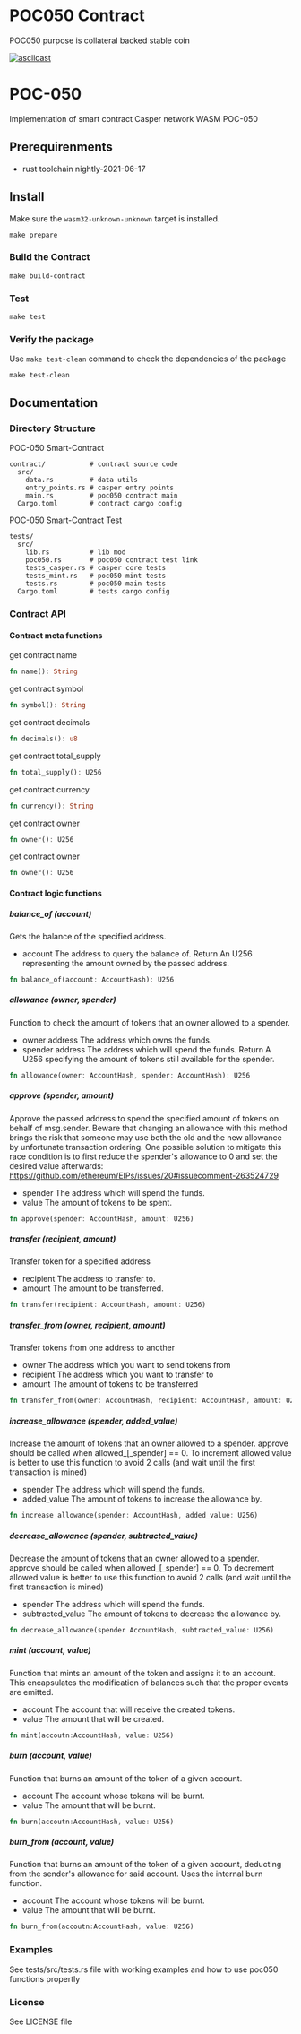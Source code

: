 # POC050 Contract
POC050 purpose is collateral backed stable coin

[![asciicast](https://asciinema.org/a/i9xTxSiv7sRYPn5BwShryHk0K.svg)](https://asciinema.org/a/i9xTxSiv7sRYPn5BwShryHk0K)

# POC-050

Implementation of smart contract Casper network WASM POC-050

## Prerequirenments

- rust toolchain nightly-2021-06-17

## Install
Make sure the `wasm32-unknown-unknown` target is installed.
```
make prepare
```

### Build the Contract
```
make build-contract
```

### Test
```
make test
```

### Verify the package
Use `make test-clean` command to check the dependencies of the package
```
make test-clean
```

## Documentation

### Directory Structure

POC-050 Smart-Contract 
```
contract/           # contract source code
  src/
    data.rs         # data utils
    entry_points.rs # casper entry points
    main.rs         # poc050 contract main
  Cargo.toml        # contract cargo config
```

POC-050 Smart-Contract Test
```
tests/
  src/
    lib.rs          # lib mod
    poc050.rs       # poc050 contract test link
    tests_casper.rs # casper core tests  
    tests_mint.rs   # poc050 mint tests
    tests.rs        # poc050 main tests
  Cargo.toml        # tests cargo config

```

### Contract API

#### Contract meta functions

get contract name
```rust
fn name(): String
```
get contract symbol
```rust
fn symbol(): String
```
get contract decimals
```rust
fn decimals(): u8
```
get contract total_supply
```rust
fn total_supply(): U256
```
get contract currency
```rust
fn currency(): String
```
get contract owner
```rust
fn owner(): U256
```
get contract owner
```rust
fn owner(): U256
```

#### Contract logic functions

##### balance_of (account)

Gets the balance of the specified address.
- account The address to query the balance of.
Return An U256 representing the amount owned by the passed address.

```rust
fn balance_of(account: AccountHash): U256
```

##### allowance (owner, spender)

Function to check the amount of tokens that an owner allowed to a spender.
- owner address The address which owns the funds.
- spender address The address which will spend the funds.
Return A U256 specifying the amount of tokens still available for the spender.

```rust
fn allowance(owner: AccountHash, spender: AccountHash): U256
```

##### approve (spender, amount)

Approve the passed address to spend the specified amount of tokens on behalf of msg.sender.
Beware that changing an allowance with this method brings the risk that someone may use both the old
and the new allowance by unfortunate transaction ordering. One possible solution to mitigate this
race condition is to first reduce the spender's allowance to 0 and set the desired value afterwards:
https://github.com/ethereum/EIPs/issues/20#issuecomment-263524729
- spender The address which will spend the funds.
- value The amount of tokens to be spent.

```rust
fn approve(spender: AccountHash, amount: U256)
```

##### transfer (recipient, amount)

Transfer token for a specified address
- recipient The address to transfer to.
- amount The amount to be transferred.

```rust
fn transfer(recipient: AccountHash, amount: U256)
```

##### transfer_from (owner, recipient, amount) 

Transfer tokens from one address to another
- owner The address which you want to send tokens from
- recipient The address which you want to transfer to
- amount The amount of tokens to be transferred

```rust
fn transfer_from(owner: AccountHash, recipient: AccountHash, amount: U256) 
```

##### increase_allowance (spender, added_value)

Increase the amount of tokens that an owner allowed to a spender.
approve should be called when allowed_[_spender] == 0. 
To increment allowed value is better to use this function to avoid 2 calls (and wait until the first transaction is mined)
- spender The address which will spend the funds.
- added_value The amount of tokens to increase the allowance by.

```rust
fn increase_allowance(spender: AccountHash, added_value: U256)
```

##### decrease_allowance (spender, subtracted_value)

Decrease the amount of tokens that an owner allowed to a spender.
approve should be called when allowed_[_spender] == 0. 
To decrement allowed value is better to use this function to avoid 2 calls (and wait until the first transaction is mined)
- spender The address which will spend the funds.
- subtracted_value The amount of tokens to decrease the allowance by.

```rust
fn decrease_allowance(spender AccountHash, subtracted_value: U256)
```

##### mint (account, value)

Function that mints an amount of the token and assigns it to an account. This encapsulates the modification of balances such that the proper events are emitted.
- account The account that will receive the created tokens.
- value The amount that will be created.

```rust
fn mint(accoutn:AccountHash, value: U256)
```

##### burn (account, value)

Function that burns an amount of the token of a given account.
- account The account whose tokens will be burnt.
- value The amount that will be burnt.

```rust
fn burn(accoutn:AccountHash, value: U256)
```

##### burn_from (account, value)

Function that burns an amount of the token of a given account, deducting from the sender's allowance for said account. Uses the internal burn function.
- account The account whose tokens will be burnt.
- value The amount that will be burnt.

```rust
fn burn_from(accoutn:AccountHash, value: U256)
```

### Examples

See tests/src/tests.rs file with working examples and how to use poc050 functions propertly

### License
See LICENSE file
